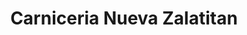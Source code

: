 ---
title: "Carniceria Nueva Zalatitan"
url: /zalatitan/carniceria-nueva-zalatitan/
shop: carnicero
---